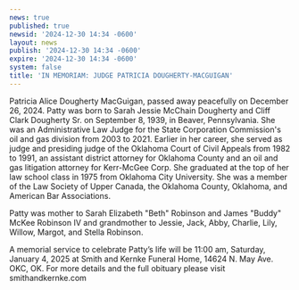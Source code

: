 ```yaml
---
news: true
published: true
newsid: '2024-12-30 14:34 -0600'
layout: news
publish: '2024-12-30 14:34 -0600'
expire: '2024-12-30 14:34 -0600'
system: false
title: 'IN MEMORIAM: JUDGE PATRICIA DOUGHERTY-MACGUIGAN'
---
```

Patricia Alice Dougherty MacGuigan, passed away peacefully on December 26, 2024. Patty was born to Sarah Jessie McChain Dougherty and Cliff Clark Dougherty Sr. on September 8, 1939, in Beaver, Pennsylvania. She was an Administrative Law Judge for the State Corporation Commission's oil and gas division from 2003 to 2021. Earlier in her career, she served as judge and presiding judge of the Oklahoma Court of Civil Appeals from 1982 to 1991, an assistant district attorney for Oklahoma County and an oil and gas litigation attorney for Kerr-McGee Corp. She graduated at the top of her law school class in 1975 from Oklahoma City University. She was a member of the Law Society of Upper Canada, the Oklahoma County, Oklahoma, and American Bar Associations.

Patty was mother to Sarah Elizabeth "Beth" Robinson and James "Buddy" McKee Robinson IV and grandmother to Jessie, Jack, Abby, Charlie, Lily, Willow, Margot, and Stella Robinson.

A memorial service to celebrate Patty’s life will be 11:00 am, Saturday, January 4, 2025 at Smith and Kernke Funeral Home, 14624 N. May Ave. OKC, OK. For more details and the full obituary please visit smithandkernke.com
